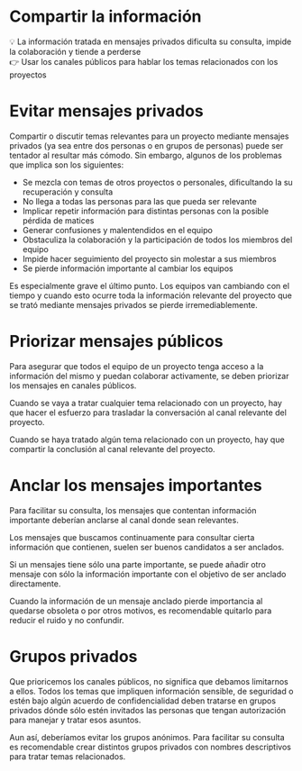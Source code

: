 # Compartir la información

<aside>
💡 La información tratada en mensajes privados dificulta su consulta, impide la colaboración y tiende a perderse

</aside>

<aside>
👉 Usar los canales públicos para hablar los temas relacionados con los proyectos

</aside>

# Evitar mensajes privados

Compartir o discutir temas relevantes para un proyecto mediante mensajes privados (ya sea entre dos personas o en grupos de personas) puede ser tentador al resultar más cómodo. Sin embargo, algunos de los problemas que implica son los siguientes:

- Se mezcla con temas de otros proyectos o personales, dificultando la su recuperación y consulta
- No llega a todas las personas para las que pueda ser relevante
- Implicar repetir información para distintas personas con la posible pérdida de matices
- Generar confusiones y malentendidos en el equipo
- Obstaculiza la colaboración y la participación de todos los miembros del equipo
- Impide hacer seguimiento del proyecto sin molestar a sus miembros
- Se pierde información importante al cambiar los equipos

Es especialmente grave el último punto. Los equipos van cambiando con el tiempo y cuando esto ocurre toda la información relevante del proyecto que se trató mediante mensajes privados se pierde irremediablemente.

# Priorizar mensajes públicos

Para asegurar que todos el equipo de un proyecto tenga acceso a la información del mismo y puedan colaborar activamente, se deben priorizar los mensajes en canales públicos.

Cuando se vaya a tratar cualquier tema relacionado con un proyecto, hay que hacer el esfuerzo para trasladar la conversación al canal relevante del proyecto.

Cuando se haya tratado algún tema relacionado con un proyecto, hay que compartir la conclusión al canal relevante del proyecto.

# Anclar los mensajes importantes

Para facilitar su consulta, los mensajes que contentan información importante deberían anclarse al canal donde sean relevantes.

Los mensajes que buscamos continuamente para consultar cierta información que contienen, suelen ser buenos candidatos a ser anclados.

Si un mensajes tiene sólo una parte importante, se puede añadir otro mensaje con sólo la información importante con el objetivo de ser anclado directamente.

Cuando la información de un mensaje anclado pierde importancia al quedarse obsoleta o por otros motivos, es recomendable quitarlo para reducir el ruido y no confundir.

# Grupos privados

Que prioricemos los canales públicos, no significa que debamos limitarnos a ellos. Todos los temas que impliquen información sensible, de seguridad o estén bajo algún acuerdo de confidencialidad deben tratarse en grupos privados dónde sólo estén invitados las personas que tengan autorización para manejar y tratar esos asuntos.

Aun así, deberíamos evitar los grupos anónimos. Para facilitar su consulta es recomendable crear distintos grupos privados con nombres descriptivos para tratar temas relacionados.